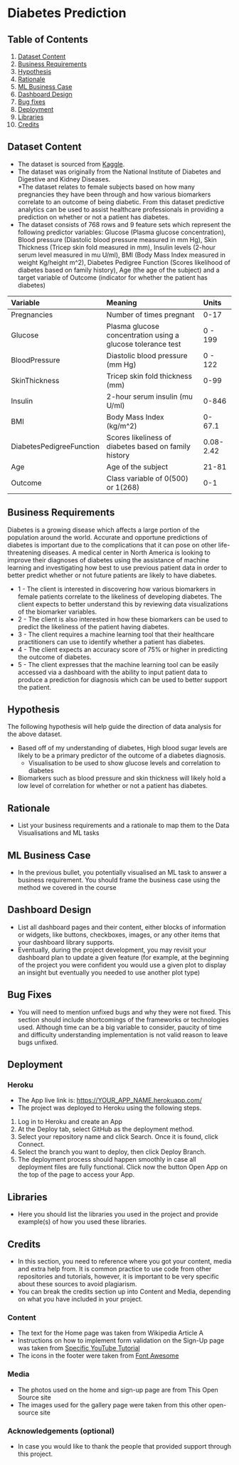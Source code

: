 # Diabetes Prediction

## Table of Contents
1. [Dataset Content](#dataset-content)
2. [Business Requirements](#business-requirements)
3. [Hypothesis](#hypothesis)
4. [Rationale](#rationale)
5. [ML Business Case](#ml-business-case)
6. [Dashboard Design](#dashboard-design)
7. [Bug fixes](#bug-fixes)
8. [Deployment](#deployment)
9. [Libraries](#libraries)
10. [Credits](#credits)

## Dataset Content
* The dataset is sourced from [Kaggle](https://www.kaggle.com/datasets/uciml/pima-indians-diabetes-database).
* The dataset was originally from the National Institute of Diabetes and Digestive and Kidney Diseases.  
*The dataset relates to female subjects based on how many pregnancies they have been through and how various biomarkers correlate to an outcome of being diabetic. From this dataset predictive analytics can be used to assist healthcare professionals in providing a prediction on whether or not a patient has diabetes.
* The dataset consists of 768 rows and 9 feature sets which represent the following predictor variables: Glucose (Plasma glucose concentration), Blood pressure (Diastolic blood pressure measured in mm Hg), Skin Thickness (Tricep skin fold measured in mm), Insulin levels (2-hour serum level measured in mu U/ml), BMI (Body Mass Index measured in weight Kg/height m^2), Diabetes Pedigree Function (Scores likelihood of diabetes based on family history), Age (the age of the subject) and a target variable of Outcome (indicator for whether the patient has diabetes)


|Variable|Meaning|Units|
|:----|:----|:----|
|Pregnancies|Number of times pregnant|0-17|
|Glucose|Plasma glucose concentration using a glucose tolerance test|0 - 199|
|BloodPressure|Diastolic blood pressure (mm Hg)|0 - 122|
|SkinThickness|Tricep skin fold thickness (mm)|0-99|
|Insulin|2-hour serum insulin (mu U/ml)|0-846|
|BMI|Body Mass Index (kg/m^2)|0-67.1|
|DiabetesPedigreeFunction|Scores likeliness of diabetes based on family history| 0.08-2.42|
|Age|Age of the subject|21-81|
|Outcome|Class variable of 0(500) or 1(268)|0-1|


## Business Requirements
Diabetes is a growing disease which affects a large portion of the population around the world. Accurate and opportune predictions of diabetes is important due to the complications that it can pose on other life-threatening diseases. A medical center in North America is looking to improve their diagnoses of diabetes using the assistance of machine learning and investigating how best to use previous patient data in order to better predict whether or not future patients are likely to have diabetes.

* 1 - The client is interested in discovering how various biomarkers in female patients correlate to the likeliness of developing diabetes. The client expects to better understand this by reviewing data visualizations of the biomarker variables.
* 2 - The client is also interested in how these biomarkers can be used to predict the likeliness of the patient having diabetes.
* 3 - The client requires a machine learning tool that their healthcare practitioners can use to identify whether a patient has diabetes.
* 4 - The client expects an accuracy score of 75% or higher in predicting the outcome of diabetes.
* 5 - The client expresses that the machine learning tool can be easily accessed via a dashboard with the ability to input patient data to produce a prediction for diagnosis which can be used to better support the patient.


## Hypothesis
The following hypothesis will help guide the direction of data analysis for the above dataset.
* Based off of my understanding of diabetes, High blood sugar levels are likely to be a primary predictor of the outcome of a diabetes diagnosis.
    * Visualisation to be used to show glucose levels and correlation to diabetes
* Biomarkers such as blood pressure and skin thickness will likely hold a low level of correlation for whether or not a patient has diabetes.

## Rationale
* List your business requirements and a rationale to map them to the Data Visualisations and ML tasks


## ML Business Case
* In the previous bullet, you potentially visualised an ML task to answer a business requirement. You should frame the business case using the method we covered in the course 


## Dashboard Design
* List all dashboard pages and their content, either blocks of information or widgets, like buttons, checkboxes, images, or any other items that your dashboard library supports.
* Eventually, during the project development, you may revisit your dashboard plan to update a given feature (for example, at the beginning of the project you were confident you would use a given plot to display an insight but eventually you needed to use another plot type)



## Bug Fixes
* You will need to mention unfixed bugs and why they were not fixed. This section should include shortcomings of the frameworks or technologies used. Although time can be a big variable to consider, paucity of time and difficulty understanding implementation is not valid reason to leave bugs unfixed.

## Deployment
### Heroku

* The App live link is: https://YOUR_APP_NAME.herokuapp.com/ 
* The project was deployed to Heroku using the following steps.

1. Log in to Heroku and create an App
2. At the Deploy tab, select GitHub as the deployment method.
3. Select your repository name and click Search. Once it is found, click Connect.
4. Select the branch you want to deploy, then click Deploy Branch.
5. The deployment process should happen smoothly in case all deployment files are fully functional. Click now the button Open App on the top of the page to access your App.


## Libraries
* Here you should list the libraries you used in the project and provide example(s) of how you used these libraries.


## Credits 

* In this section, you need to reference where you got your content, media and extra help from. It is common practice to use code from other repositories and tutorials, however, it is important to be very specific about these sources to avoid plagiarism. 
* You can break the credits section up into Content and Media, depending on what you have included in your project. 

### Content 

- The text for the Home page was taken from Wikipedia Article A
- Instructions on how to implement form validation on the Sign-Up page was taken from [Specific YouTube Tutorial](https://www.youtube.com/)
- The icons in the footer were taken from [Font Awesome](https://fontawesome.com/)

### Media

- The photos used on the home and sign-up page are from This Open Source site
- The images used for the gallery page were taken from this other open-source site



### Acknowledgements (optional)
* In case you would like to thank the people that provided support through this project.

